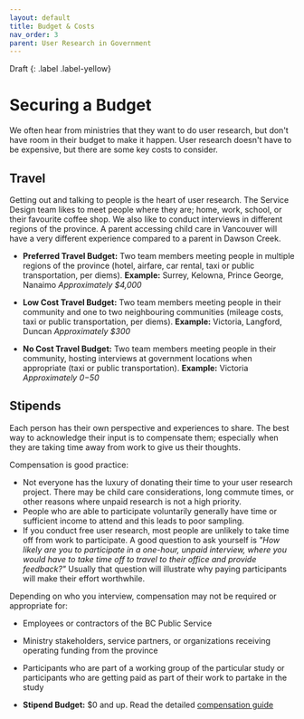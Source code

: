 ```yaml
---
layout: default
title: Budget & Costs
nav_order: 3
parent: User Research in Government
---
```

Draft
{: .label .label-yellow}

# Securing a Budget

We often hear from ministries that they want to do user research, but don't have room in their budget to make it happen. User research doesn't have to be expensive, but there are some key costs to consider.

## Travel
Getting out and talking to people is the heart of user research. The Service Design team likes to meet people where they are; home, work, school, or their favourite coffee shop. We also like to conduct interviews in different regions of the province. A parent accessing child care in Vancouver will have a very different experience compared to a parent in Dawson Creek.

- **Preferred Travel Budget:**
Two team members meeting people in multiple regions of the province (hotel, airfare, car rental, taxi or public transportation, per diems).
**Example:** Surrey, Kelowna, Prince George, Nanaimo
*Approximately $4,000*

- **Low Cost Travel Budget:**
Two team members meeting people in their community and one to two neighbouring communities (mileage costs, taxi or public transportation, per diems).
**Example:** Victoria, Langford, Duncan
*Approximately $300*

- **No Cost Travel Budget:**
Two team members meeting people in their community, hosting interviews at government locations when appropriate (taxi or public transportation).
**Example:** Victoria
*Approximately $0-$50*

## Stipends
Each person has their own perspective and experiences to share. The best way to acknowledge their input is to compensate them; especially when they are taking time away from work to give us their thoughts.

Compensation is good practice:

- Not everyone has the luxury of donating their time to your user research project. There may be child care considerations, long commute times, or other reasons where unpaid research is not a high priority.
- People who are able to participate voluntarily generally have time or sufficient income to attend and this leads to poor sampling.
- If you conduct free user research, most people are unlikely to take time off from work to participate. A good question to ask yourself is *"How likely are you to participate in a one-hour, unpaid interview, where you would have to take time off to travel to their office and provide feedback?"* Usually that question will illustrate why paying participants will make their effort worthwhile.

Depending on who you interview, compensation may not be required or appropriate for:

- Employees or contractors of the BC Public Service
- Ministry stakeholders, service partners, or organizations receiving operating funding from the province
- Participants who are part of a working group of the particular study or participants who are getting paid as part of their work to partake in the study

- **Stipend Budget:** $0 and up. Read the detailed [compensation guide](https://bcgov.github.io/user-research-guide/research-logistics.html#paying-research-participants)
